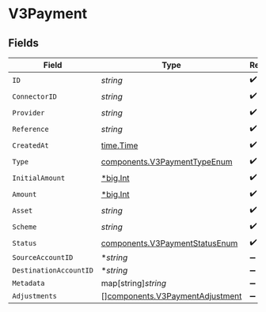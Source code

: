 # V3Payment


## Fields

| Field                                                                              | Type                                                                               | Required                                                                           | Description                                                                        |
| ---------------------------------------------------------------------------------- | ---------------------------------------------------------------------------------- | ---------------------------------------------------------------------------------- | ---------------------------------------------------------------------------------- |
| `ID`                                                                               | *string*                                                                           | :heavy_check_mark:                                                                 | N/A                                                                                |
| `ConnectorID`                                                                      | *string*                                                                           | :heavy_check_mark:                                                                 | N/A                                                                                |
| `Provider`                                                                         | *string*                                                                           | :heavy_check_mark:                                                                 | N/A                                                                                |
| `Reference`                                                                        | *string*                                                                           | :heavy_check_mark:                                                                 | N/A                                                                                |
| `CreatedAt`                                                                        | [time.Time](https://pkg.go.dev/time#Time)                                          | :heavy_check_mark:                                                                 | N/A                                                                                |
| `Type`                                                                             | [components.V3PaymentTypeEnum](../../models/components/v3paymenttypeenum.md)       | :heavy_check_mark:                                                                 | N/A                                                                                |
| `InitialAmount`                                                                    | [*big.Int](https://pkg.go.dev/math/big#Int)                                        | :heavy_check_mark:                                                                 | N/A                                                                                |
| `Amount`                                                                           | [*big.Int](https://pkg.go.dev/math/big#Int)                                        | :heavy_check_mark:                                                                 | N/A                                                                                |
| `Asset`                                                                            | *string*                                                                           | :heavy_check_mark:                                                                 | N/A                                                                                |
| `Scheme`                                                                           | *string*                                                                           | :heavy_check_mark:                                                                 | N/A                                                                                |
| `Status`                                                                           | [components.V3PaymentStatusEnum](../../models/components/v3paymentstatusenum.md)   | :heavy_check_mark:                                                                 | N/A                                                                                |
| `SourceAccountID`                                                                  | **string*                                                                          | :heavy_minus_sign:                                                                 | N/A                                                                                |
| `DestinationAccountID`                                                             | **string*                                                                          | :heavy_minus_sign:                                                                 | N/A                                                                                |
| `Metadata`                                                                         | map[string]*string*                                                                | :heavy_minus_sign:                                                                 | N/A                                                                                |
| `Adjustments`                                                                      | [][components.V3PaymentAdjustment](../../models/components/v3paymentadjustment.md) | :heavy_minus_sign:                                                                 | N/A                                                                                |